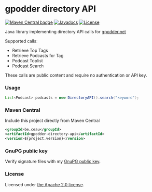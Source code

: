# gpodder directory API

[![Maven Central badge](https://maven-badges.herokuapp.com/maven-central/be.ceau/gpodder-directory-api/badge.svg)](https://mvnrepository.com/artifact/be.ceau/gpodder-directory-api)  [![Javadocs](https://javadoc.io/badge/be.ceau/gpodder-directory-api.svg)](https://javadoc.io/doc/be.ceau/gpodder-directory-api)  [![License](https://img.shields.io/badge/License-Apache%202.0-blue.svg)](https://www.apache.org/licenses/LICENSE-2.0.txt)

Java library implementing directory API calls for [gpodder.net](https://gpodder.net/)

Supported calls:

  * Retrieve Top Tags
  * Retrieve Podcasts for Tag
  * Podcast Toplist
  * Podcast Search
 
These calls are public content and require no authentication or API key.

### Usage

```Java
List<Podcast> podcasts = new DirectoryAPI().search("keyword");
```

### Maven Central
Include this project directly from Maven Central
```XML
<groupId>be.ceau</groupId>
<artifactId>gpodder-directory-api</artifactId>
<version>${project.version}</version>
```

### GnuPG public key
Verify signature files with my [GnuPG public key](https://www.ceau.be/pubkey.gpg).

### License
Licensed under [the Apache 2.0 license](https://www.apache.org/licenses/LICENSE-2.0.txt).
